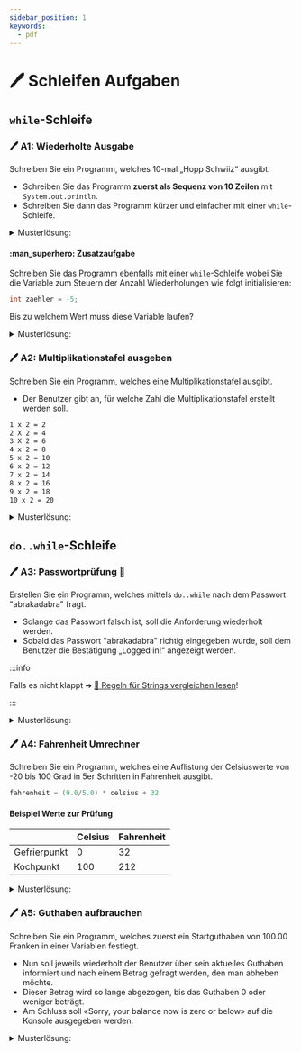 ```yaml
---
sidebar_position: 1
keywords:
  - pdf
---
```


# 🖊️ Schleifen Aufgaben

## `while`-Schleife

### :pen: A1: Wiederholte Ausgabe

Schreiben Sie ein Programm, welches 10-mal „Hopp Schwiiz“ ausgibt.

- Schreiben Sie das Programm **zuerst als Sequenz von 10 Zeilen** mit
  `System.out.println`.
- Schreiben Sie dann das Programm kürzer und einfacher mit einer
  `while`-Schleife.

<details>
<summary>Musterlösung:</summary>

```java title="A1WiederholteAusgabeStatisch.java"
public class A1WiederholteAusgabeStatisch {

  public static void main(String[] args) {
    // 10 mal die gleiche Zeile
    System.out.println("Hopp Schwiiz");
    System.out.println("Hopp Schwiiz");
    System.out.println("Hopp Schwiiz");
    System.out.println("Hopp Schwiiz");
    System.out.println("Hopp Schwiiz");
    System.out.println("Hopp Schwiiz");
    System.out.println("Hopp Schwiiz");
    System.out.println("Hopp Schwiiz");
    System.out.println("Hopp Schwiiz");
    System.out.println("Hopp Schwiiz");
  }
}
```

```java title="A1WiederholteAusgabeWhile.java"
public class A1WiederholteAusgabeWhile {

  public static void main(String[] args) {
    // mit einer while-Schleife
    int zaehler = 0;
    while (zaehler < 10) {
      System.out.println(x + " Hopp Schwiiz");
      zaehler++; // oder zaehler += 1 rsp. zaehler = zaehler + 1
    }
  }
}
```

</details>

#### :man_superhero: Zusatzaufgabe

Schreiben Sie das Programm ebenfalls mit einer `while`-Schleife wobei Sie die
Variable zum Steuern der Anzahl Wiederholungen wie folgt initialisieren:

```java
int zaehler = -5;
```

Bis zu welchem Wert muss diese Variable laufen?

<details>
<summary>Musterlösung:</summary>

```java title="A1WiederholteAusgabeZusatz.java"
public class A1WiederholteAusgabeZusatz {

  public static void main(String[] args) {
    // mit einer while-Schleife, aber wir beginnen bei -5
    int zaehler = -5;
    while (zaehler < 5) {
      System.out.println(i + " Hopp Schwiiz");
      zaehler++;
    }
  }
}
```

</details>

### :pen: A2: Multiplikationstafel ausgeben

Schreiben Sie ein Programm, welches eine Multiplikationstafel ausgibt.

- Der Benutzer gibt an, für welche Zahl die Multiplikationstafel erstellt werden
  soll.

```bash title="Folgende Ausgabe ist erwünscht, falls der Benutzer z.B. 2 eingibt:"
1 x 2 = 2
2 X 2 = 4
3 X 2 = 6
4 x 2 = 8
5 x 2 = 10
6 x 2 = 12
7 x 2 = 14
8 x 2 = 16
9 x 2 = 18
10 x 2 = 20
```

<details>
<summary>Musterlösung:</summary>

```java title="A2Multiplication.java"
import mytools.StdInput;

public class A2Multiplication {

  public static void main(String[] args) {
    System.out.print("Zahl fuer die Multiplikationstabelle: ");
    int number = StdInput.readInt();
    int ergebnis;
    int zaeler = 1;
    while (zaeler <= 10) {
      ergebnis = zaehler * number;
      System.out.println(zaehler + " * " + number + " = " + ergebnis);
      zaehler++;
    }
  }
}
```

</details>

## `do..while`-Schleife

### :pen: A3: Passwortprüfung :star2:

Erstellen Sie ein Programm, welches mittels `do..while` nach dem Passwort
"abrakadabra" fragt.

- Solange das Passwort falsch ist, soll die Anforderung wiederholt werden.
- Sobald das Passwort "abrakadabra" richtig eingegeben wurde, soll dem Benutzer
  die Bestätigung „Logged in!“ angezeigt werden.

:::info

Falls es nicht klappt ➔
[:open_book: Regeln für Strings vergleichen lesen](/docs/woche02/2b-datentypen/string.md#strings-vergleichen)!

:::

<details>
<summary>Musterlösung:</summary>

```java title="A3Password.java"
import mytools.StdInput;

public class A3Password {

  public static void main(String[] args) {
    String password = "abrakadabra";
    String eingabe = "";

    do {
      System.out.print("Bitte Passwort eingeben: ");
      eingabe = StdInput.readString();
    } while (!password.equals(eingabe));

    System.out.println("Logged in!");
  }
}
```

</details>

### :pen: A4: Fahrenheit Umrechner

Schreiben Sie ein Programm, welches eine Auflistung der Celsiuswerte von -20 bis
100 Grad in 5er Schritten in Fahrenheit ausgibt.

```java title="Die Formel dazu lautet:"
fahrenheit = (9.0/5.0) * celsius + 32
```

#### Beispiel Werte zur Prüfung

|              | Celsius | Fahrenheit |
| ------------ | ------- | ---------- |
| Gefrierpunkt | 0       | 32         |
| Kochpunkt    | 100     | 212        |

<details>
<summary>Musterlösung:</summary>

```java title="A4Fahrenheit.java"
public class A4Fahrenheit {

  public static void main(String[] args) {
    double celsius = -20;
    double fahrenheit;

    do {
      fahrenheit = (9.0 / 5.0) * celsius + 32;
      System.out.println("celsius " + celsius + " = fahrenheit " + fahrenheit);
      celsius = celsius + 5;
    } while (celsius <= 100);
  }
}
```

</details>

### :pen: A5: Guthaben aufbrauchen

Schreiben Sie ein Programm, welches zuerst ein Startguthaben von 100.00 Franken
in einer Variablen festlegt.

- Nun soll jeweils wiederholt der Benutzer über sein aktuelles Guthaben
  informiert und nach einem Betrag gefragt werden, den man abheben möchte.
- Dieser Betrag wird so lange abgezogen, bis das Guthaben 0 oder weniger
  beträgt.
- Am Schluss soll «Sorry, your balance now is zero or below» auf die Konsole
  ausgegeben werden.

<details>
<summary>Musterlösung:</summary>

```java title="A5Guthaben.java"
import mytools.StdInput;

public class A4Guthaben {
  public static void main(String[] args) {
    double guthaben = 100.0;

    do {
      System.out.println("Ihr Guthaben ist " + guthaben + ", wie viel wollen Sie abheben?");
      double abhebenWert = StdInput.readDouble();
      guthaben = guthaben - abhebenWert;
    } while (guthaben > 0);

    System.out.println("Entschuldigung ihr Guthaben ist 0 oder im Minus");
  }
}
```

</details>
